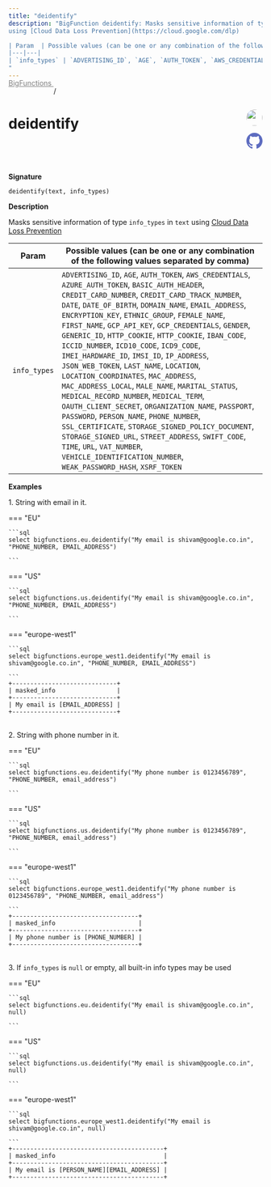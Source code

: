 ```yaml
---
title: "deidentify"
description: "BigFunction deidentify: Masks sensitive information of type `info_types` in `text`
using [Cloud Data Loss Prevention](https://cloud.google.com/dlp)

| Param  | Possible values (can be one or any combination of the following values separated by comma)  |
|---|---|
| `info_types` | `ADVERTISING_ID`, `AGE`, `AUTH_TOKEN`, `AWS_CREDENTIALS`, `AZURE_AUTH_TOKEN`, `BASIC_AUTH_HEADER`, `CREDIT_CARD_NUMBER`, `CREDIT_CARD_TRACK_NUMBER`, `DATE`, `DATE_OF_BIRTH`, `DOMAIN_NAME`, `EMAIL_ADDRESS`, `ENCRYPTION_KEY`, `ETHNIC_GROUP`, `FEMALE_NAME`, `FIRST_NAME`, `GCP_API_KEY`, `GCP_CREDENTIALS`, `GENDER`, `GENERIC_ID`, `HTTP_COOKIE`, `HTTP_COOKIE`, `IBAN_CODE`, `ICCID_NUMBER`, `ICD10_CODE`, `ICD9_CODE`, `IMEI_HARDWARE_ID`, `IMSI_ID`, `IP_ADDRESS`, `JSON_WEB_TOKEN`, `LAST_NAME`, `LOCATION`, `LOCATION_COORDINATES`, `MAC_ADDRESS`, `MAC_ADDRESS_LOCAL`, `MALE_NAME`, `MARITAL_STATUS`, `MEDICAL_RECORD_NUMBER`, `MEDICAL_TERM`, `OAUTH_CLIENT_SECRET`, `ORGANIZATION_NAME`, `PASSPORT`, `PASSWORD`, `PERSON_NAME`, `PHONE_NUMBER`, `SSL_CERTIFICATE`, `STORAGE_SIGNED_POLICY_DOCUMENT`, `STORAGE_SIGNED_URL`, `STREET_ADDRESS`, `SWIFT_CODE`, `TIME`, `URL`, `VAT_NUMBER`, `VEHICLE_IDENTIFICATION_NUMBER`, `WEAK_PASSWORD_HASH`, `XSRF_TOKEN` |
"
---
```


<a style="color: gray; position: relative; top: -1rem" href="..">BigFunctions </a> / 

# deidentify


<div style="position: relative; top: -4rem; margin-bottom:  -2rem; text-align: right; z-index: 9999;">
  
  <a href="https://www.linkedin.com/in/shivamsingh012/" title="Author: Shivam Singh" target="_blank">
    <img src="https://media.licdn.com/dms/image/D4D03AQERv0qwECH0DA/profile-displayphoto-shrink_200_200/0/1675233460732?e=1686182400&v=beta&t=HqngiSx5zd4llZStwf3L0k2T_pE8qvnEj7NguWNJTOo" width="32" style=" border-radius: 50% !important">
  </a>
  
  <a href="deidentify.yaml" title="Edit on GitHub" target="_blank"><svg xmlns="http://www.w3.org/2000/svg" width="32" height="32" viewBox="0 0 24 24"><path fill="#5d6cc0" d="M12 0c-6.626 0-12 5.373-12 12 0 5.302 3.438 9.8 8.207 11.387.599.111.793-.261.793-.577v-2.234c-3.338.726-4.033-1.416-4.033-1.416-.546-1.387-1.333-1.756-1.333-1.756-1.089-.745.083-.729.083-.729 1.205.084 1.839 1.237 1.839 1.237 1.07 1.834 2.807 1.304 3.492.997.107-.775.418-1.305.762-1.604-2.665-.305-5.467-1.334-5.467-5.931 0-1.311.469-2.381 1.236-3.221-.124-.303-.535-1.524.117-3.176 0 0 1.008-.322 3.301 1.23.957-.266 1.983-.399 3.003-.404 1.02.005 2.047.138 3.006.404 2.291-1.552 3.297-1.23 3.297-1.23.653 1.653.242 2.874.118 3.176.77.84 1.235 1.911 1.235 3.221 0 4.609-2.807 5.624-5.479 5.921.43.372.823 1.102.823 2.222v3.293c0 .319.192.694.801.576 4.765-1.589 8.199-6.086 8.199-11.386 0-6.627-5.373-12-12-12z"/></svg></a>
</div>



**Signature** 
```
deidentify(text, info_types)
```

**Description**

Masks sensitive information of type `info_types` in `text`
using [Cloud Data Loss Prevention](https://cloud.google.com/dlp)

| Param  | Possible values (can be one or any combination of the following values separated by comma)  |
|---|---|
| `info_types` | `ADVERTISING_ID`, `AGE`, `AUTH_TOKEN`, `AWS_CREDENTIALS`, `AZURE_AUTH_TOKEN`, `BASIC_AUTH_HEADER`, `CREDIT_CARD_NUMBER`, `CREDIT_CARD_TRACK_NUMBER`, `DATE`, `DATE_OF_BIRTH`, `DOMAIN_NAME`, `EMAIL_ADDRESS`, `ENCRYPTION_KEY`, `ETHNIC_GROUP`, `FEMALE_NAME`, `FIRST_NAME`, `GCP_API_KEY`, `GCP_CREDENTIALS`, `GENDER`, `GENERIC_ID`, `HTTP_COOKIE`, `HTTP_COOKIE`, `IBAN_CODE`, `ICCID_NUMBER`, `ICD10_CODE`, `ICD9_CODE`, `IMEI_HARDWARE_ID`, `IMSI_ID`, `IP_ADDRESS`, `JSON_WEB_TOKEN`, `LAST_NAME`, `LOCATION`, `LOCATION_COORDINATES`, `MAC_ADDRESS`, `MAC_ADDRESS_LOCAL`, `MALE_NAME`, `MARITAL_STATUS`, `MEDICAL_RECORD_NUMBER`, `MEDICAL_TERM`, `OAUTH_CLIENT_SECRET`, `ORGANIZATION_NAME`, `PASSPORT`, `PASSWORD`, `PERSON_NAME`, `PHONE_NUMBER`, `SSL_CERTIFICATE`, `STORAGE_SIGNED_POLICY_DOCUMENT`, `STORAGE_SIGNED_URL`, `STREET_ADDRESS`, `SWIFT_CODE`, `TIME`, `URL`, `VAT_NUMBER`, `VEHICLE_IDENTIFICATION_NUMBER`, `WEAK_PASSWORD_HASH`, `XSRF_TOKEN` |






**Examples**



<span style="color: var(--md-typeset-a-color);">1. String with email in it.</span>









=== "EU"

    ```sql
    select bigfunctions.eu.deidentify("My email is shivam@google.co.in", "PHONE_NUMBER, EMAIL_ADDRESS")
    
    ```




=== "US"

    ```sql
    select bigfunctions.us.deidentify("My email is shivam@google.co.in", "PHONE_NUMBER, EMAIL_ADDRESS")
    
    ```




=== "europe-west1"

    ```sql
    select bigfunctions.europe_west1.deidentify("My email is shivam@google.co.in", "PHONE_NUMBER, EMAIL_ADDRESS")
    
    ```









<pre style="margin-top: -1rem;">
<code style="padding-top: 0px; padding-bottom: 0px;">+-----------------------------+
| masked_info                 |
+-----------------------------+
| My email is [EMAIL_ADDRESS] |
+-----------------------------+
</code>
</pre>









<span style="color: var(--md-typeset-a-color);">2. String with phone number in it.</span>









=== "EU"

    ```sql
    select bigfunctions.eu.deidentify("My phone number is 0123456789", "PHONE_NUMBER, email_address")
    
    ```




=== "US"

    ```sql
    select bigfunctions.us.deidentify("My phone number is 0123456789", "PHONE_NUMBER, email_address")
    
    ```




=== "europe-west1"

    ```sql
    select bigfunctions.europe_west1.deidentify("My phone number is 0123456789", "PHONE_NUMBER, email_address")
    
    ```









<pre style="margin-top: -1rem;">
<code style="padding-top: 0px; padding-bottom: 0px;">+-----------------------------------+
| masked_info                       |
+-----------------------------------+
| My phone number is [PHONE_NUMBER] |
+-----------------------------------+
</code>
</pre>









<span style="color: var(--md-typeset-a-color);">3. If `info_types` is `null` or empty, all built-in info types may be used</span>









=== "EU"

    ```sql
    select bigfunctions.eu.deidentify("My email is shivam@google.co.in", null)
    
    ```




=== "US"

    ```sql
    select bigfunctions.us.deidentify("My email is shivam@google.co.in", null)
    
    ```




=== "europe-west1"

    ```sql
    select bigfunctions.europe_west1.deidentify("My email is shivam@google.co.in", null)
    
    ```









<pre style="margin-top: -1rem;">
<code style="padding-top: 0px; padding-bottom: 0px;">+------------------------------------------+
| masked_info                              |
+------------------------------------------+
| My email is [PERSON_NAME][EMAIL_ADDRESS] |
+------------------------------------------+
</code>
</pre>









